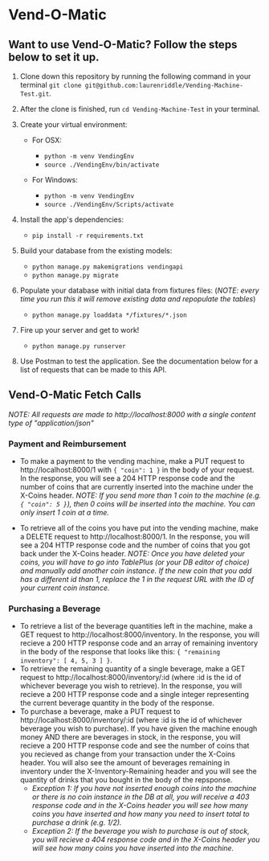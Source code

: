 # Vend-O-Matic
## Want to use Vend-O-Matic? Follow the steps below to set it up.

1. Clone down this repository by running the following command in your terminal `git clone git@github.com:laurenriddle/Vending-Machine-Test.git`.
2. After the clone is finished, run `cd Vending-Machine-Test` in your terminal. 
3. Create your virtual environment:
    - For OSX: 
        - `python -m venv VendingEnv`
        - `source ./VendingEnv/bin/activate`

    - For Windows:
        - `python -m venv VendingEnv`
        - `source ./VendingEnv/Scripts/activate`

4. Install the app's dependencies:

	- `pip install -r requirements.txt`

5. Build your database from the existing models:

	- `python manage.py makemigrations vendingapi`
	- `python manage.py migrate`


6. Populate your database with initial data from fixtures files: (_NOTE: every time you run this it will remove existing data and repopulate the tables_)

	- `python manage.py loaddata */fixtures/*.json`

7. Fire up your server and get to work!

	- `python manage.py runserver`

8. Use Postman to test the application. See the documentation below for a list of requests that can be made to this API. 


## Vend-O-Matic Fetch Calls
_NOTE: All requests are made to http://localhost:8000 with a single content type of "application/json"_
### Payment and Reimbursement

- To make a payment to the vending machine, make a PUT request to http://localhost:8000/1 with `{ "coin": 1 }` in the body of your request. In the response, you will see a 204 HTTP response code and the number of coins that are currently inserted into the machine under the X-Coins header. _NOTE: If you send more than 1 coin to the machine (e.g. `{ "coin": 5 }`), then 0 coins will be inserted into the machine. You can only insert 1 coin at a time._

- To retrieve all of the coins you have put into the vending machine, make a DELETE request to http://localhost:8000/1. In the response, you will see a 204 HTTP response code and the number of coins that you got back under the X-Coins header. _NOTE: Once you have deleted your coins, you will have to go into TablePlus (or your DB editor of choice) and manually add another coin instance. If the new coin that you add has a different id than 1, replace the 1 in the request URL with the ID of your current coin instance._

### Purchasing a Beverage
- To retrieve a list of the beverage quantities left in the machine, make a GET request to http://localhost:8000/inventory. In the response, you will recieve a 200 HTTP response code and an array of remaining inventory in the body of the response that looks like this: `{ "remaining inventory": [ 4, 5, 3 ] }`.
- To retrieve the remaining quantity of a single beverage, make a GET request to http://localhost:8000/inventory/:id (where :id is the id of whichever beverage you wish to retrieve). In the response, you will recieve a 200 HTTP response code and a single integer representing the current beverage quantity in the body of the response.
- To purchase a beverage, make a PUT request to http://localhost:8000/inventory/:id (where :id is the id of whichever beverage you wish to purchase). If you have given the machine enough money AND there are beverages in stock, in the response, you will recieve a 200 HTTP response code and see the number of coins that you recieved as change from your transaction under the X-Coins header. You will also see the amount of beverages remaining in inventory under the X-Inventory-Remaining header and you will see the quantity of drinks that you bought in the body of the repsponse. 
    - _Exception 1: If you have not inserted enough coins into the machine or there is no coin instance in the DB at all, you will receive a 403 response code and in the X-Coins header you will see how many coins you have inserted and how many you need to insert total to purchase a drink (e.g. 1/2)._
    - _Exception 2: If the beverage you wish to purchase is out of stock, you will recieve a 404 response code and in the X-Coins header you will see how many coins you have inserted into the machine._